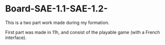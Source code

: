 # Board-SAE-1.1-SAE-1.2-

This is a two part work made during my formation.

First part was made in 11h, and consist of the playable game (with a French interface). 
